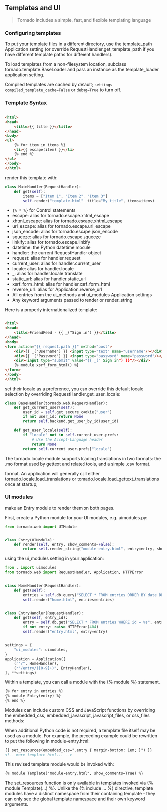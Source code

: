 ## Templates and UI

> Tornado includes a simple, fast, and flexible templating language

### Configuring templates

To put your template files in a different directory, use the template_path Application setting
(or override RequestHandler.get_template_path if you have different template paths for different handlers).

To load templates from a non-filesystem location, subclass tornado.template.BaseLoader and pass an instance as the
template_loader application setting.

Compiled templates are cached by default; `settings compiled_template_cache=False` or `debug=True` to turn off.

### Template Syntax

```html

<html>
<head>
    <title>{{ title }}</title>
</head>
<body>
<ul>
    {% for item in items %}
    <li>{{ escape(item) }}</li>
    {% end %}
</ul>
</body>
</html>
```

render this template with:

```python
class MainHandler(RequestHandler):
    def get(self):
        items = ["Item 1", "Item 2", "Item 3"]
        self.render("template.html", title="My title", items=items)
```

* `{% * %}` for Control statements
* escape: alias for tornado.escape.xhtml_escape
* xhtml_escape: alias for tornado.escape.xhtml_escape
* url_escape: alias for tornado.escape.url_escape
* json_encode: alias for tornado.escape.json_encode
* squeeze: alias for tornado.escape.squeeze
* linkify: alias for tornado.escape.linkify
* datetime: the Python datetime module
* handler: the current RequestHandler object
* request: alias for handler.request
* current_user: alias for handler.current_user
* locale: alias for handler.locale
* _: alias for handler.locale.translate
* static_url: alias for handler.static_url
* xsrf_form_html: alias for handler.xsrf_form_html
* reverse_url: alias for Application.reverse_url
* All entries from the ui_methods and ui_modules Application settings
* Any keyword arguments passed to render or render_string

Here is a properly internationalized template:

```html

<html>
<head>
    <title>FriendFeed - {{ _("Sign in") }}</title>
</head>
<body>
<form action="{{ request.path }}" method="post">
    <div>{{ _("Username") }} <input type="text" name="username"/></div>
    <div>{{ _("Password") }} <input type="password" name="password"/></div>
    <div><input type="submit" value="{{ _(" Sign in") }}"/></div>
    {% module xsrf_form_html() %}
</form>
</body>
</html>
```

set their locale as a preference, you can override this default locale selection by overriding
RequestHandler.get_user_locale:

```python
class BaseHandler(tornado.web.RequestHandler):
    def get_current_user(self):
        user_id = self.get_secure_cookie("user")
        if not user_id: return None
        return self.backend.get_user_by_id(user_id)

    def get_user_locale(self):
        if "locale" not in self.current_user.prefs:
            # Use the Accept-Language header
            return None
        return self.current_user.prefs["locale"]
```

The tornado.locale module supports loading translations in two formats: the .mo format used by gettext and related
tools, and a simple .csv format.

format. An application will generally call either tornado.locale.load_translations or
tornado.locale.load_gettext_translations once at startup;

### UI modules

make an Entry module to render them on both pages.

First, create a Python module for your UI modules, e.g. uimodules.py:

```python
from tornado.web import UIModule


class Entry(UIModule):
    def render(self, entry, show_comments=False):
        return self.render_string("module-entry.html", entry=entry, show_comments=show_comments)

```

using the ui_modules setting in your application:

```python
from . import uimodules
from tornado.web import RequestHandler, Application, HTTPError


class HomeHandler(RequestHandler):
    def get(self):
        entries = self.db.query("SELECT * FROM entries ORDER BY date DESC")
        self.render("home.html", entries=entries)


class EntryHandler(RequestHandler):
    def get(self, entry_id):
        entry = self.db.get("SELECT * FROM entries WHERE id = %s", entry_id)
        if not entry: raise HTTPError(404)
        self.render("entry.html", entry=entry)


settings = {
    "ui_modules": uimodules,
}
application = Application([
    (r"/", HomeHandler),
    (r"/entry/([0-9]+)", EntryHandler),
], **settings)
```

Within a template, you can call a module with the {% module %} statement.

```html
{% for entry in entries %}
{% module Entry(entry) %}
{% end %}
```

Modules can include custom CSS and JavaScript functions by overriding the embedded_css, embedded_javascript,
javascript_files, or css_files methods:

When additional Python code is not required, a template file itself may be used as a module. For example, the preceding
example could be rewritten to put the following in module-entry.html:

```html
{{ set_resources(embedded_css=".entry { margin-bottom: 1em; }") }}
<!-- more template html... -->
```

This revised template module would be invoked with:

```html
{% module Template("module-entry.html", show_comments=True) %}
```

The set_resources function is only available in templates invoked via {% module Template(...) %}. Unlike the {% include
... %} directive, template modules have a distinct namespace from their containing template - they can only see the
global template namespace and their own keyword arguments.
